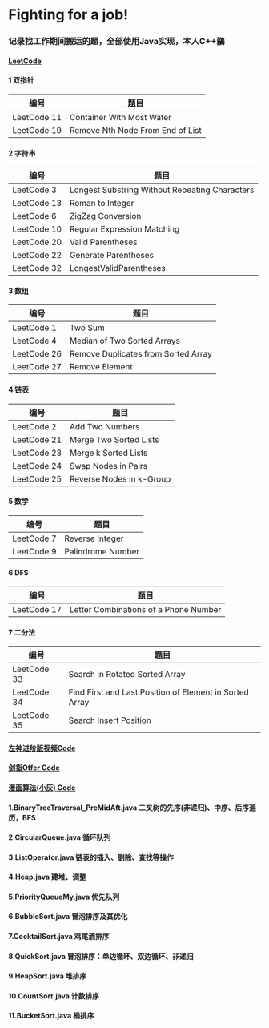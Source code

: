 # Fighting for a job!

### 记录找工作期间搬运的题，全部使用Java实现，本人C++鶸

#### [LeetCode](https://github.com/renxingkai/LeetCode/tree/master/leetcode_interview)

#### 1 双指针

编号  | 题目 
---|---
LeetCode 11 | Container With Most Water
LeetCode 19 | Remove Nth Node From End of List    

#### 2 字符串

编号  | 题目 
---|---
LeetCode 3 | Longest Substring Without Repeating Characters    
LeetCode 13 | Roman to Integer 
LeetCode 6 | ZigZag Conversion   
LeetCode 10 | Regular Expression Matching 
LeetCode 20 | Valid Parentheses    
LeetCode 22 | Generate Parentheses 
LeetCode 32 | LongestValidParentheses

#### 3 数组

编号  | 题目 
---|---
LeetCode 1 | Two Sum    
LeetCode 4 | Median of Two Sorted Arrays
LeetCode 26  | Remove Duplicates from Sorted Array    
LeetCode 27 | Remove Element



#### 4 链表

编号  | 题目 
---|---
LeetCode 2 | Add Two Numbers   
LeetCode 21 | Merge Two Sorted Lists    
LeetCode 23 | Merge k Sorted Lists   
LeetCode 24 | Swap Nodes in Pairs
LeetCode 25 | Reverse Nodes in k-Group

#### 5 数学

编号  | 题目 
---|---
LeetCode 7 | Reverse Integer      
LeetCode 9 | Palindrome Number    

#### 6 DFS

编号  | 题目 
---|---
LeetCode 17 | Letter Combinations of a Phone Number     

#### 7 二分法

编号  | 题目 
---|---
LeetCode 33 | Search in Rotated Sorted Array
LeetCode 34 | Find First and Last Position of Element in Sorted Array 
LeetCode 35 | Search Insert Position


  



#### [左神进阶版视频Code](https://github.com/renxingkai/LeetCode/tree/master/upgrade_zuo)

#### [剑指Offer Code](https://github.com/renxingkai/LeetCode/tree/master/sword_offer)

#### [漫画算法(小灰) Code](https://github.com/renxingkai/LeetCode/tree/master/cartoonalgorithm)

#### 1.BinaryTreeTraversal_PreMidAft.java 二叉树的先序(非递归)、中序、后序遍历，BFS

#### 2.CircularQueue.java 循环队列

#### 3.ListOperator.java 链表的插入、删除、查找等操作

#### 4.Heap.java 建堆、调整

#### 5.PriorityQueueMy.java 优先队列

#### 6.BubbleSort.java 冒泡排序及其优化

#### 7.CocktailSort.java 鸡尾酒排序

#### 8.QuickSort.java 冒泡排序：单边循环、双边循环、非递归

#### 9.HeapSort.java 堆排序

#### 10.CountSort.java 计数排序

#### 11.BucketSort.java 桶排序

